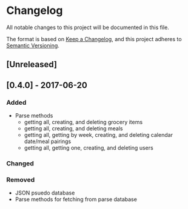 # Changelog
All notable changes to this project will be documented in this file.

The format is based on [Keep a Changelog](https://keepachangelog.com/en/1.0.0/),
and this project adheres to [Semantic Versioning](https://semver.org/spec/v2.0.0.html).

## [Unreleased]

## [0.4.0] - 2017-06-20
### Added
- Parse methods 
    - getting all, creating, and deleting grocery items
    - getting all, creating, and deleting meals
    - getting all, getting by week, creating, and deleting calendar date/meal pairings
    - getting all, getting one, creating, and deleting users

### Changed


### Removed
- JSON psuedo database
- Parse methods for fetching from parse database